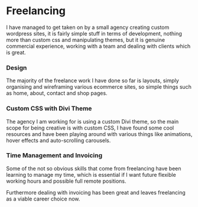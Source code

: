 # Freelancing

I have managed to get taken on by a small agency creating custom wordpress sites, it is fairly simple stuff in terms of development, nothing more than custom css and manipulating themes, but it is genuine commercial experience, working with a team and dealing with clients which is great.

### Design

The majority of the freelance work I have done so far is layouts, simply organising and wireframing various ecommerce sites, so simple things such as home, about, contact and shop pages.

### Custom CSS with Divi Theme

The agency I am working for is using a custom Divi theme, so the main scope for being creative is with custom CSS, I have found some cool resources and have been playing around with various things like animations, hover effects and auto-scrolling carousels.

### Time Management and Invoicing

Some of the not so obvious skills that come from freelancing have been learning to manage my time, which is essential if I want future flexible working hours and possible full remote positions.

Furthermore dealing with invoicing has been great and leaves freelancing as a viable career choice now.

